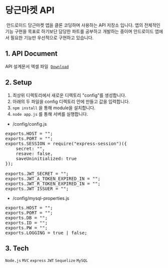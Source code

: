 # 당근마켓 API
&nbsp;안드로이드 당근마켓 앱을 클론 코딩하며 사용하는 API 저장소 입니다. 앱의 전체적인 기능 구현을 목표로 하기보단 담당한 파트를 공부하고 개발하는 중이며 안드로이드 앱에서 필요한 기능만 우선적으로 구현하고 있습니다.

## 1. API Document
API 설계문서 엑셀 파일 &nbsp;[`Download`](https://github.com/Park-SM/DaangnMarket-API/files/7071191/API.xlsx)

## 2. Setup
1. 최상위 디렉토리에서 새로운 디렉토리 "config"를 생성합니다.
2. 아래의 두 파일을 config 디렉토리 안에 만들고 값을 입력합니다.
3. `npm install` 을 통해 module을 설치합니다.
4. `node app.js` 를 통해 서버를 실행합니다.

- /config/config.js
<pre>
exports.HOST = "";
exports.PORT = "";
exports.SESSION = require("express-session")({
    secret: "",
    resave: false,
    saveUninitialized: true
});

exports.JWT_SECRET = "";
exports.JWT_A_TOKEN_EXPIRED_IN = "";
exports.JWT_R_TOKEN_EXPIRED_IN = "";
exports.JWT_ISSUER = "";
</pre>

- /config/mysql-properties.js
<pre>
exports.HOST = "";
exports.PORT = "";
exports.DB = "";
exports.ID = "";
exports.PW = "";
exports.LOGGING = true | false;
</pre>

## 3. Tech
`Node.js` `MVC` `express` `JWT` `Sequelize` `MySQL`

